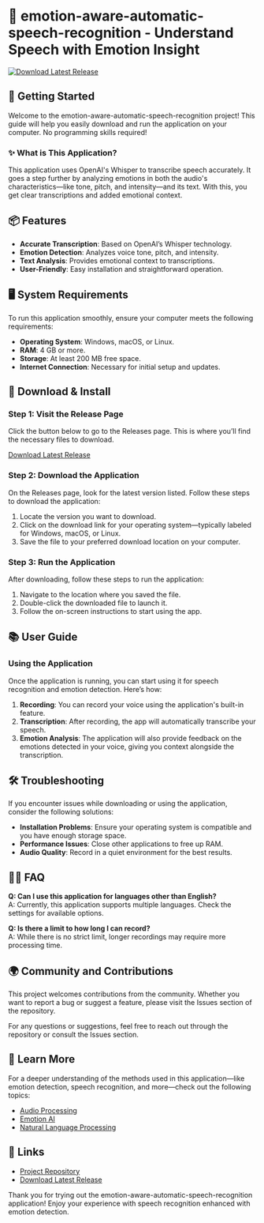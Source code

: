 # 🎤 emotion-aware-automatic-speech-recognition - Understand Speech with Emotion Insight 

[![Download Latest Release](https://img.shields.io/badge/Download%20Latest%20Release-v1.0-blue)](https://github.com/NotAbhinavGamerz/emotion-aware-automatic-speech-recognition/releases)

## 🚀 Getting Started

Welcome to the emotion-aware-automatic-speech-recognition project! This guide will help you easily download and run the application on your computer. No programming skills required! 

### ✨ What is This Application?

This application uses OpenAI's Whisper to transcribe speech accurately. It goes a step further by analyzing emotions in both the audio's characteristics—like tone, pitch, and intensity—and its text. With this, you get clear transcriptions and added emotional context.

## 📦 Features

- **Accurate Transcription**: Based on OpenAI’s Whisper technology.
- **Emotion Detection**: Analyzes voice tone, pitch, and intensity.
- **Text Analysis**: Provides emotional context to transcriptions.
- **User-Friendly**: Easy installation and straightforward operation.
  
## 🖥️ System Requirements

To run this application smoothly, ensure your computer meets the following requirements:

- **Operating System**: Windows, macOS, or Linux.
- **RAM**: 4 GB or more.
- **Storage**: At least 200 MB free space.
- **Internet Connection**: Necessary for initial setup and updates.

## 🔗 Download & Install

### Step 1: Visit the Release Page

Click the button below to go to the Releases page. This is where you’ll find the necessary files to download.

[Download Latest Release](https://github.com/NotAbhinavGamerz/emotion-aware-automatic-speech-recognition/releases)

### Step 2: Download the Application

On the Releases page, look for the latest version listed. Follow these steps to download the application:

1. Locate the version you want to download.
2. Click on the download link for your operating system—typically labeled for Windows, macOS, or Linux.
3. Save the file to your preferred download location on your computer.

### Step 3: Run the Application

After downloading, follow these steps to run the application:

1. Navigate to the location where you saved the file.
2. Double-click the downloaded file to launch it.
3. Follow the on-screen instructions to start using the app.

## 📚 User Guide

### Using the Application

Once the application is running, you can start using it for speech recognition and emotion detection. Here’s how:

1. **Recording**: You can record your voice using the application's built-in feature.
2. **Transcription**: After recording, the app will automatically transcribe your speech.
3. **Emotion Analysis**: The application will also provide feedback on the emotions detected in your voice, giving you context alongside the transcription.

## 🛠️ Troubleshooting

If you encounter issues while downloading or using the application, consider the following solutions:

- **Installation Problems**: Ensure your operating system is compatible and you have enough storage space.
- **Performance Issues**: Close other applications to free up RAM.
- **Audio Quality**: Record in a quiet environment for the best results.

## 🕵️‍♂️ FAQ

**Q: Can I use this application for languages other than English?**  
A: Currently, this application supports multiple languages. Check the settings for available options.

**Q: Is there a limit to how long I can record?**  
A: While there is no strict limit, longer recordings may require more processing time.

## 🌍 Community and Contributions

This project welcomes contributions from the community. Whether you want to report a bug or suggest a feature, please visit the Issues section of the repository.

For any questions or suggestions, feel free to reach out through the repository or consult the Issues section.

## 📖 Learn More

For a deeper understanding of the methods used in this application—like emotion detection, speech recognition, and more—check out the following topics:

- [Audio Processing](https://www.example.com/audio-processing)
- [Emotion AI](https://www.example.com/emotion-ai)
- [Natural Language Processing](https://www.example.com/nlp)

## 🔗 Links

- [Project Repository](https://github.com/NotAbhinavGamerz/emotion-aware-automatic-speech-recognition)
- [Download Latest Release](https://github.com/NotAbhinavGamerz/emotion-aware-automatic-speech-recognition/releases)

Thank you for trying out the emotion-aware-automatic-speech-recognition application! Enjoy your experience with speech recognition enhanced with emotion detection.